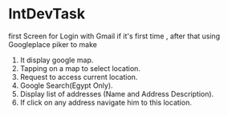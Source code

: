 # IntDevTask
first Screen for Login with Gmail if it's first time , after that using Googleplace piker to make 
1. It display google map.
2. Tapping on a map to select location.
3. Request to access current location.
4. Google Search(Egypt Only).
5. Display list of addresses (Name and Address Description).
6. If click on any address navigate him to this location.
